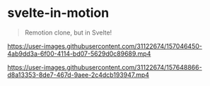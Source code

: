# svelte-in-motion

> Remotion clone, but in Svelte!

https://user-images.githubusercontent.com/31122674/157046450-4ab9dd3a-6f00-4114-bd07-5629d0c89689.mp4

https://user-images.githubusercontent.com/31122674/157648866-d8a13353-8de7-467d-9aee-2c4dcb193947.mp4
